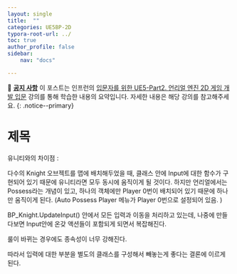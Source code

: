 ```yaml
---
layout: single
title:  ""
categories: UE5BP-2D
typora-root-url: ../
toc: true
author_profile: false
sidebar:
    nav: "docs"

---
```


🌝 **<u>공지 사항</u>** 
이 포스트는 인프런의 [입문자를 위한 UE5-Part2. 언리얼 엔진 2D 게임 개발 입문](https://www.inflearn.com/course/%EC%96%B8%EB%A6%AC%EC%96%BC5-%EA%B0%9C%EB%B0%9C%EC%9D%98%EC%A0%95%EC%84%9D-2/dashboard) 강의를 통해 학습한 내용의 요약입니다. 자세한 내용은 해당 강의를 참고해주세요.
{: .notice--primary} 

# 제목

유니티와의 차이점 : 

다수의 Knight 오브젝트를 맵에 배치해두었을 때, 클래스 안에 Input에 대한 함수가 구현되어 있기 때문에 유니티라면 모두 동시에 움직이게 될 것이다. 하지만 언리얼에서는 Possess라는 개념이 있고, 하나의 객체에만 Player 0번이 배치되어 있기 때문에 하나만 움직이게 된다. (Auto Possess Player 메뉴가 Player 0번으로 설정되어 있음. )



BP_Knight.UpdateInput() 안에서 모든 입력과 이동을 처리하고 있는데, 나중에 만들다보면 Input안에 온갖 액션들이 포함되게 되면서 복잡해진다. 

룰이 바뀌는 경우에도 종속성이 너무 강해진다. 

따라서 입력에 대한 부분을 별도의 클래스를 구성해서 빼놓는게 좋다는 결론에 이르게 된다. 
